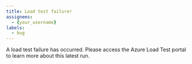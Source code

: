```yaml
---
title: Load test failure!
assignees:
  - {your_username}
labels:
  - bug
---
```

A load test failure has occurred. Please access the Azure Load Test portal to learn more about this latest run.
